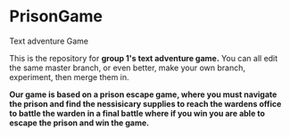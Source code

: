 PrisonGame
==========

Text adventure Game

This is the repository for **group 1's text adventure game.**
You can all edit the same master branch, or even better, make your own branch, experiment, then merge them in.

**Our game is based on a prison escape game, where you must navigate the prison and find the nessisicary supplies to reach the wardens office to battle the warden in a final battle where if you win you are able to escape the prison and win the game.**
